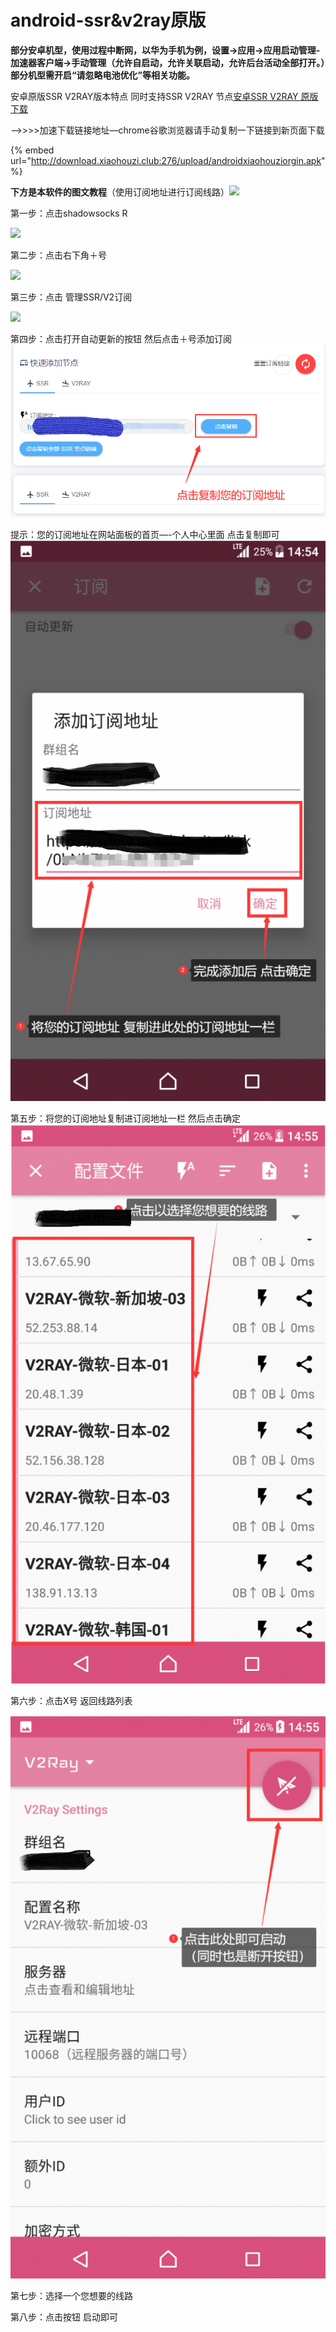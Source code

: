 # android-ssr&v2ray原版



**部分安卓机型，使用过程中断网，以华为手机为例，设置-&gt;应用-&gt;应用启动管理-加速器客户端-&gt;手动管理（允许自启动，允许关联启动，允许后台活动全部打开。）部分机型需开启“请忽略电池优化”等相关功能。**

安卓原版SSR V2RAY版本特点 同时支持SSR V2RAY 节点[安卓SSR V2RAY 原版下载](https://www.shenlejiang.xyz/upload/androidxiaohouziorgin.apk)

—-&gt;&gt;&gt;&gt;加速下载链接地址—chrome谷歌浏览器请手动复制一下链接到新页面下载

{% embed url="http://download.xiaohouzi.club:276/upload/androidxiaohouziorgin.apk" %}

**下方是本软件的图文教程**（使用订阅地址进行订阅线路）![](https://ava.shenlejiang.xyz/wp-content/uploads/2020/06/1-574x1024.png)

第一步：点击shadowsocks R

![](https://ava.shenlejiang.xyz/wp-content/uploads/2020/06/2-578x1024.png)

第二步：点击右下角＋号

![](https://ava.shenlejiang.xyz/wp-content/uploads/2020/06/3-576x1024.png)

第三步：点击 管理SSR/V2订阅

![](https://ava.shenlejiang.xyz/wp-content/uploads/2020/06/4-575x1024.png)

第四步：点击打开自动更新的按钮 然后点击＋号添加订阅![](../.gitbook/assets/qq-tu-pian-202006101142284.png)

提示：您的订阅地址在网站面板的首页—-个人中心里面 点击复制即可![](../.gitbook/assets/5-575x1024.png)

第五步：将您的订阅地址复制进订阅地址一栏 然后点击确定![](../.gitbook/assets/7-577x1024.png)

第六步：点击X号 返回线路列表

![](../.gitbook/assets/8-573x1024%20%281%29.png)

第七步：选择一个您想要的线路



第八步：点击按钮 启动即可

